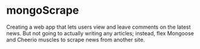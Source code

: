 # mongoScrape
Creating a web app that lets users view and leave comments on the latest news. But not going to actually writing any articles; instead,  flex Mongoose and Cheerio muscles to scrape news from another site.
